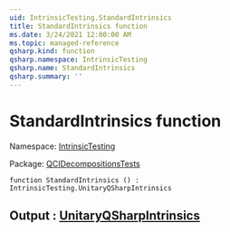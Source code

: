 ```yaml
---
uid: IntrinsicTesting.StandardIntrinsics
title: StandardIntrinsics function
ms.date: 3/24/2021 12:00:00 AM
ms.topic: managed-reference
qsharp.kind: function
qsharp.namespace: IntrinsicTesting
qsharp.name: StandardIntrinsics
qsharp.summary: ''
---
```


# StandardIntrinsics function

Namespace: [IntrinsicTesting](xref:IntrinsicTesting)

Package: [QCIDecompositionsTests](https://nuget.org/packages/QCIDecompositionsTests)




```qsharp
function StandardIntrinsics () : IntrinsicTesting.UnitaryQSharpIntrinsics
```


## Output : [UnitaryQSharpIntrinsics](xref:IntrinsicTesting.UnitaryQSharpIntrinsics)

